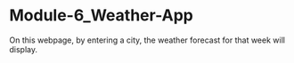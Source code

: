 # Module-6_Weather-App
On this webpage, by entering a city, the weather forecast for that week will display.
